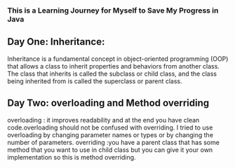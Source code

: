 ### This is a Learning Journey for Myself to Save My Progress in Java
## Day One: Inheritance: 
Inheritance is a fundamental concept in object-oriented programming (OOP) 
that allows a class to inherit properties and behaviors from another class.
The class that inherits is called the subclass or child class,
and the class being inherited from is called the superclass or parent class.
## Day Two: overloading and Method overriding
overloading : it improves readability and at the end you have clean code.overloading should not be confused with overriding. I tried to use overloading by changing parameter names or types or by changing the number of parameters.
overriding :you have a parent class that has some method that you want to use in child class but you can give it your own implementation so this is method overriding.
